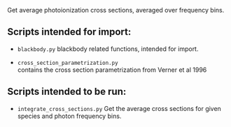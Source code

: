 Get average photoionization cross sections, averaged over frequency bins.

## Scripts intended for import:

- `blackbody.py` 
    blackbody related functions, intended for import.

- `cross_section_parametrization.py`  
    contains the cross section parametrization from Verner et al 1996


## Scripts intended to be run:

- `integrate_cross_sections.py`
    Get the average cross sections for given species and photon frequency bins.
